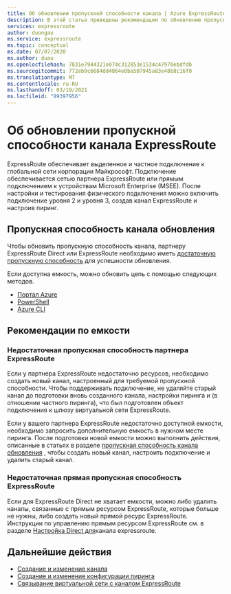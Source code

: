 ```yaml
---
title: Об обновлении пропускной способности канала | Azure ExpressRoute
description: В этой статье приведены рекомендации по обновлению пропускной способности канала ExpressRoute.
services: expressroute
author: duongau
ms.service: expressroute
ms.topic: conceptual
ms.date: 07/07/2020
ms.author: duau
ms.openlocfilehash: 7831e7944321e074c312853e1534c47970ebdfdb
ms.sourcegitcommit: 772eb9c6684dd4864e0ba507945a83e48b8c16f0
ms.translationtype: MT
ms.contentlocale: ru-RU
ms.lasthandoff: 03/19/2021
ms.locfileid: "89397956"
---
```

# <a name="about-upgrading-expressroute-circuit-bandwidth"></a>Об обновлении пропускной способности канала ExpressRoute

ExpressRoute обеспечивает выделенное и частное подключение к глобальной сети корпорации Майкрософт. Подключение обеспечивается сетью партнера ExpressRoute или прямым подключением к устройствам Microsoft Enterprise (MSEE). После настройки и тестирования физического подключения можно включить подключение уровня 2 и уровня 3, создав канал ExpressRoute и настроив пиринг.

## <a name="upgrade-circuit-bandwidth"></a><a name="upgrade"></a>Пропускная способность канала обновления

Чтобы обновить пропускную способность канала, партнеру ExpressRoute Direct или ExpressRoute необходимо иметь [достаточную пропускную способность](#considerations) для успешности обновления.

Если доступна емкость, можно обновить цепь с помощью следующих методов.

* [Портал Azure](expressroute-howto-circuit-portal-resource-manager.md#modify)
* [PowerShell](expressroute-howto-circuit-arm.md#modify)
* [Azure CLI](howto-circuit-cli.md#modify)

## <a name="capacity-considerations"></a><a name="considerations"></a>Рекомендации по емкости

### <a name="insufficient-expressroute-partner-bandwidth"></a><a name="bandwidth"></a>Недостаточная пропускная способность партнера ExpressRoute

Если у партнера ExpressRoute недостаточно ресурсов, необходимо создать новый канал, настроенный для требуемой пропускной способности. Чтобы поддерживать подключение, не удаляйте старый канал до подготовки вновь созданного канала, настройки пиринга и (в отношении частного пиринга), что был подготовлен объект подключения к шлюзу виртуальной сети ExpressRoute.

Если у вашего партнера ExpressRoute недостаточно доступной емкости, необходимо запросить дополнительную емкость в нужном месте пиринга. После подготовки новой емкости можно выполнить действия, описанные в статьях в разделе [пропускная способность канала обновления](#upgrade) , чтобы создать новый канал, настроить подключение и удалить старый канал.


### <a name="insufficient-expressroute-direct-bandwidth"></a><a name="bandwidth"></a>Недостаточная прямая пропускная способность ExpressRoute

Если для ExpressRoute Direct не хватает емкости, можно либо удалить каналы, связанные с прямым ресурсом ExpressRoute, которые больше не нужны, либо создать новый прямой ресурс ExpressRoute. Инструкции по управлению прямым ресурсом ExpressRoute см. в разделе [Настройка Direct для](how-to-expressroute-direct-portal.md)канала expressroute.

## <a name="next-steps"></a>Дальнейшие действия

* [Создание и изменение канала](expressroute-howto-circuit-portal-resource-manager.md)
* [Создание и изменение конфигурации пиринга](expressroute-howto-routing-portal-resource-manager.md)
* [Связывание виртуальной сети с каналом ExpressRoute](expressroute-howto-linkvnet-portal-resource-manager.md)
